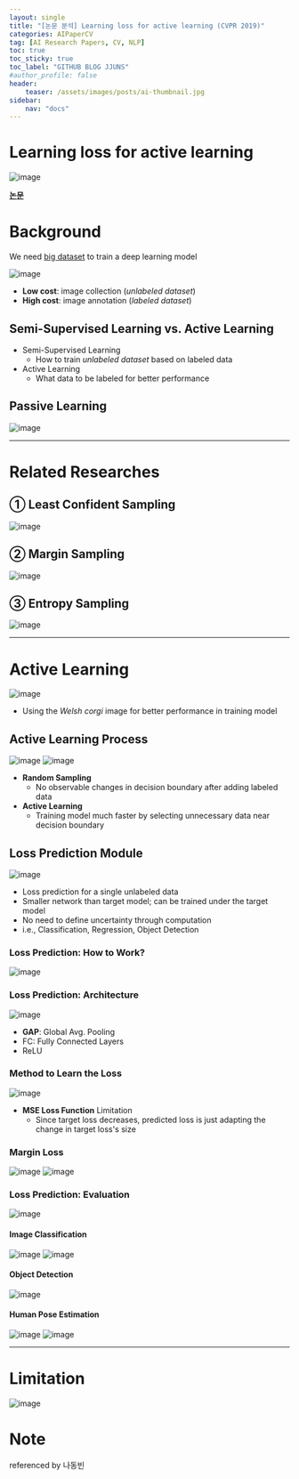 ```yaml
---
layout: single
title: "[논문 분석] Learning loss for active learning (CVPR 2019)"
categories: AIPaperCV
tag: [AI Research Papers, CV, NLP]
toc: true
toc_sticky: true
toc_label: "GITHUB BLOG JJUNS"
#author_profile: false
header:
    teaser: /assets/images/posts/ai-thumbnail.jpg
sidebar:
    nav: "docs"
---
```


# Learning loss for active learning
![image](https://user-images.githubusercontent.com/39285147/178131203-306385b4-13e0-4f23-b109-d041767b2cb7.png)

[**논문**](https://openaccess.thecvf.com/content_CVPR_2019/papers/Yoo_Learning_Loss_for_Active_Learning_CVPR_2019_paper.pdf)

# Background
We need <u>big dataset</u> to train a deep learning model

![image](https://user-images.githubusercontent.com/39285147/178131277-d19251a9-5054-4165-9dcc-af68d5358798.png)

- **Low cost**: image collection (*unlabeled dataset*)
- **High cost**: image annotation (*labeled dataset*)

## Semi-Supervised Learning vs. Active Learning
- Semi-Supervised Learning
  - How to train *unlabeled dataset* based on labeled data
- Active Learning
  - What data to be labeled for better performance

## Passive Learning
![image](https://user-images.githubusercontent.com/39285147/178131377-71c2414e-7582-4c7a-8b65-669ce7650224.png)

****
# Related Researches
## ① Least Confident Sampling
![image](https://user-images.githubusercontent.com/39285147/178131566-821935b5-d41b-47e3-a6aa-1642982be95e.png)

## ② Margin Sampling
![image](https://user-images.githubusercontent.com/39285147/178131577-52945ac3-de4d-4b6c-bbb1-858fa8dcf28d.png)

## ③ Entropy Sampling
![image](https://user-images.githubusercontent.com/39285147/178131582-4170e264-fad4-461b-9e1c-94e06e90cd2a.png)

****
# Active Learning
![image](https://user-images.githubusercontent.com/39285147/178131383-7055e839-530a-4fed-9f66-882a19fa2f56.png)
- Using the *Welsh corgi* image for better performance in training model

## Active Learning Process
![image](https://user-images.githubusercontent.com/39285147/178131445-137e6839-25eb-45c4-8f5b-9643aa331946.png)
![image](https://user-images.githubusercontent.com/39285147/178131462-893920d8-546e-4370-9231-96830b151e26.png)
- **Random Sampling**
  - No observable changes in decision boundary after adding labeled data
- **Active Learning**
  - Training model much faster by selecting unnecessary data near decision boundary

## Loss Prediction Module
![image](https://user-images.githubusercontent.com/39285147/178131741-1602b16d-7592-49fd-bf87-01eec060b739.png)

- Loss prediction for a single unlabeled data
- Smaller network than target model; can be trained under the target model
- No need to define uncertainty through computation
- i.e., Classification, Regression, Object Detection 

### Loss Prediction: How to Work?
![image](https://user-images.githubusercontent.com/39285147/178131754-1622dd12-5d8d-4924-8355-6bfcd4aa3485.png)

### Loss Prediction: Architecture
![image](https://user-images.githubusercontent.com/39285147/178131774-d34b90fc-fb80-4f8d-993a-58df059409a7.png)
-	**GAP**: Global Avg. Pooling
-	FC: Fully Connected Layers
-	ReLU

### Method to Learn the Loss
![image](https://user-images.githubusercontent.com/39285147/178131782-be74272b-2f5f-4776-9539-743d4d46d18d.png)
- **MSE Loss Function** Limitation
  - Since target loss decreases, predicted loss is just adapting the change in target loss's size

### Margin Loss
![image](https://user-images.githubusercontent.com/39285147/178131827-718cfb0c-ce0f-4232-88c2-625051c325ba.png)
![image](https://user-images.githubusercontent.com/39285147/178131831-05dd7565-e456-43d5-a802-b500ddd20a32.png)

### Loss Prediction: Evaluation
![image](https://user-images.githubusercontent.com/39285147/178131902-2a585e0e-160d-4fdc-91b6-bbce8edbaec7.png)

#### Image Classification
![image](https://user-images.githubusercontent.com/39285147/178131907-76742e5f-0340-498f-9078-e51b70776ee4.png)
![image](https://user-images.githubusercontent.com/39285147/178131910-b89aaabd-8ac3-40fd-ad9f-9bd1b9c9b41f.png)

#### Object Detection
![image](https://user-images.githubusercontent.com/39285147/178131912-a61636f4-8366-472f-bfa9-ae888b853085.png)

#### Human Pose Estimation
![image](https://user-images.githubusercontent.com/39285147/178131914-f08af03e-bc94-44fe-a068-5706927dc939.png)
![image](https://user-images.githubusercontent.com/39285147/178131917-4cc6d0bf-7a4e-463b-8b81-18eb2451aafb.png)

****
# Limitation
![image](https://user-images.githubusercontent.com/39285147/178131923-923b0b5c-fa4d-400e-ae86-5f5480fe2e29.png)

# Note
referenced by 나동빈



